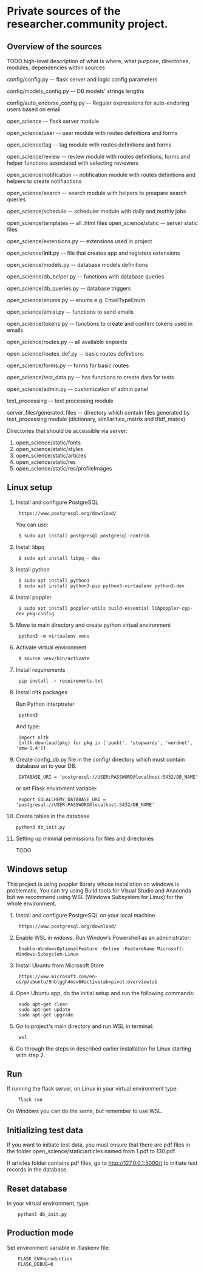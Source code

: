 # Private sources of the researcher.community project.

Overview of the sources
-----------------------

TODO high-level description of what is where, what purpose, directories, modules, dependencies within sources

config/config.py -- flask server and logic config parameters

config/models_config.py -- DB models' strings lengths

config/auto_endorse_config.py -- Regular expressions for auto-endoring users based on email

open_science -- flask server module

open_science/user -- user module with routes definitions and forms

open_science/tag -- tag module with routes definitions and forms

open_science/review -- review module with routes definitions, forms and helper functions associated with selecting reviewers

open_science/notification -- notification module with routes definitions and helpers to create notifiactions

open_science/search -- search module with helpers to preapare search queries 

open_science/schedule -- scheduler module with daily and mothly jobs


open_science/templates -- all .html files
open_science/static -- server static files


open_science/extensions.py -- extensions used in project

open_science/__init__.py -- file that creates app and registers extensions

open_science/models.py -- database models definitions

open_science/db_helper.py -- functions with database queries

open_science/db_queries.py -- database triggers

open_science/enums.py -- enums e.g. EmailTypeEnum

open_science/emial.py -- functions to send emails

open_science/tokens.py -- functions to create and confirm tokens used in emails

open_science/routes.py -- all available enpoints

open_science/routes_def.py -- basic routes definitions

open_science/forms.py -- forms for basic routes

open_science/test_data.py -- has functions to create data for tests

open_science/admin.py -- customization of admin panel


text_processing -- text processing module

server_files/generated_files -- directory which contain files generated by text_processing module (dictionary, similarities_matrix and tfidf_matrix)


Directories that should be accessible via server:

   1. open_science/static/fonts
   2. open_science/static/styles
   3. open_science/static/articles
   4. open_science/static/res 
   5. open_science/static/res/profileImages


Linux setup
-----------

1. Install and configure PostgreSQL

        https://www.postgresql.org/download/
    
    You can use:

        $ sudo apt install postgresql postgresql-contrib

2. Install libpq

        $ sudo apt install libpq - dev
    
3. Install python

        $ sudo apt install python3
        $ sudo apt install python3-pip python3-virtualenv python3-dev
    
4. Install poppler 
  
        $ sudo apt install poppler-utils build-essential libpoppler-cpp-dev pkg-config
      
5. Move to main directory and create python virtual environment

        python3 -m virtualenv venv
  
6. Activate virtual environment

        $ source venv/bin/activate
  
7. Install requirements
  
        pip install -r requirements.txt
  
8. Install nltk packages
  
    Run Python interptreter 
     
        python3
     
    And type:
   
        import nltk
        [nltk.download(pkg) for pkg in ['punkt', 'stopwords', 'wordnet', 'omw-1.4']]
     
9. Create config_db.py file in the config/ directory which must contain database uri to your DB.

        DATABASE_URI = 'postgresql://USER:PASSWORD@localhost:5432/DB_NAME'
 
    or set Flask enviroment variable: 
     
        export SQLALCHEMY_DATABASE_URI = 'postgresql://USER:PASSWORD@localhost:5432/DB_NAME'
      
10. Create tables in the database

        python3 db_init.py

11. Setting up minimal permissions for files and directories
  
    TODO



Windows setup
-------------

This project is using poppler library whose installation on windows is problematic. You can try using Build tools for Visual Studio and Anaconda but we recommend using WSL (Windows Subsystem for Linux) for the whole environment.
      
1. Install and configure PostgreSQL on your local machine
  
        https://www.postgresql.org/download/
  
2. Enable WSL in widows. Run Window’s Powershell as an administrator:
     
        Enable-WindowsOptionalFeature -Online -FeatureName Microsoft-Windows-Subsystem-Linux
    
3. Install Ubuntu from Microsoft Store
  
        https://www.microsoft.com/en-us/p/ubuntu/9nblggh4msv6#activetab=pivot:overviewtab

4. Open Ubuntu app, do the initial setup and run the following commands:
      
        sudo apt-get clean
        sudo apt-get update
        sudo apt-get upgrade
    
5. Go to project's main directory and run WSL in terminal:

        wsl

6. Go through the steps in described earlier installation for Linux starting with step 2.
 

  
Run
---

If running the flask server, on Linux in your virtual environment type:

        flask run
 
On Windows you can do the same, but remember to use WSL.


Initializing test data
----------------------

If you want to initiate test data, you must ensure that there are pdf files in the folder open_science/static/articles named from 1.pdf to 130.pdf.

If articles folder contains pdf files, go to http://127.0.0.1:5000/t to initiate test records in the database.


Reset database
--------------
In your virtual environment, type:

        python3 db_init.py


Production mode
---------------

Set environment variable in .flaskenv file:

        FLASK_ENV=production
        FLASK_DEBUG=0

